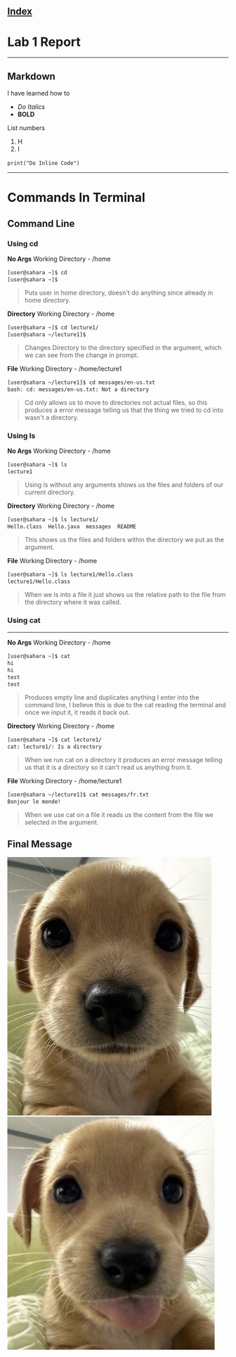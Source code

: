 
[Index](https://zcashe.github.io/cse15l-lab-reports/index.html)
---
# Lab 1 Report 
---
## Markdown
I have learned how to
* *Do Italics*
*  **BOLD**


List numbers
1. H
2. I

`print("Do Inline Code")`

---
# Commands In Terminal
## Command Line

### Using cd


**No Args**
Working Directory - /home
```
[user@sahara ~]$ cd 
[user@sahara ~]$ 
```
> Puts user in home directory, doesn't do anything since already in home directory.

**Directory**
Working Directory - /home
```
[user@sahara ~]$ cd lecture1/
[user@sahara ~/lecture1]$
```
> Changes Directory to the directory specified in the argument, which we can see from the change in prompt.

**File**
Working Directory - /home/lecture1
```
[user@sahara ~/lecture1]$ cd messages/en-us.txt 
bash: cd: messages/en-us.txt: Not a directory
```
> Cd only allows us to move to directories not actual files, so this produces a error message telling us that the thing we tried to cd into wasn't a directory.



### Using ls

**No Args**
Working Directory - /home
```
[user@sahara ~]$ ls
lecture1
```
> Using ls without any arguments shows us the files and folders of our current directory.

**Directory**
Working Directory - /home
```
[user@sahara ~]$ ls lecture1/
Hello.class  Hello.java  messages  README
```
> This shows us the files and folders within the directory we put as the argument.

**File**
Working Directory - /home
```
[user@sahara ~]$ ls lecture1/Hello.class 
lecture1/Hello.class
```
> When we ls into a file it just shows us the relative path to the file from the directory where it was called.

### Using cat
---
**No Args**
Working Directory - /home
```
[user@sahara ~]$ cat
hi
hi
test
test
```
> Produces empty line and duplicates anything I enter into the command line, I believe this is due to the cat reading the terminal and once we input it, it reads it back out.

**Directory**
Working Directory - /home
```
[user@sahara ~]$ cat lecture1/
cat: lecture1/: Is a directory
```
> When we run cat on a directory it produces an error message telling us that it is a directory so it can't read us anything from it.

**File**
Working Directory - /home/lecture1
```
[user@sahara ~/lecture1]$ cat messages/fr.txt 
Bonjour le monde!
```
> When we use cat on a file it reads us the content from the file we selected in the argument.

## Final Message 
![Image](assets/dogstare.jpg)
![Image](assets/=P.jpg)

